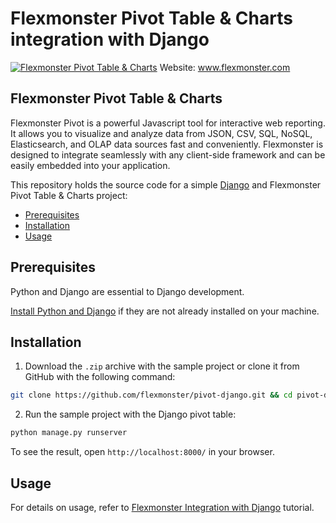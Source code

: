 # Flexmonster Pivot Table &amp; Charts integration with Django
[![Flexmonster Pivot Table & Charts](https://www.flexmonster.com/fm_uploads/2020/06/GitHub_fm.png)](https://flexmonster.com)
Website: www.flexmonster.com

## Flexmonster Pivot Table & Charts

Flexmonster Pivot is a powerful Javascript tool for interactive web reporting. It allows you to visualize and analyze data from JSON, CSV, SQL, NoSQL, Elasticsearch, and OLAP data sources fast and conveniently. Flexmonster is designed to integrate seamlessly with any client-side framework and can be easily embedded into your application.

This repository holds the source code for a simple [Django](https://www.djangoproject.com/) and Flexmonster Pivot Table & Charts project:

- [Prerequisites](#prerequisites)
- [Installation](#installation)
- [Usage](#usage)

## Prerequisites

Python and Django are essential to Django development. 
    
[Install Python and Django](https://docs.djangoproject.com/en/3.0/intro/install/#quick-install-guide) if they are not already installed on your machine.


## Installation

 
1. Download the `.zip` archive with the sample project or clone it from GitHub with the following command: 

```bash
git clone https://github.com/flexmonster/pivot-django.git && cd pivot-django
```

2. Run the sample project with the Django pivot table: 

```bash
python manage.py runserver
```

To see the result, open `http://localhost:8000/` in your browser.  

## Usage

For details on usage, refer to [Flexmonster Integration with Django](https://www.flexmonster.com/doc/integration-with-django/) tutorial.
